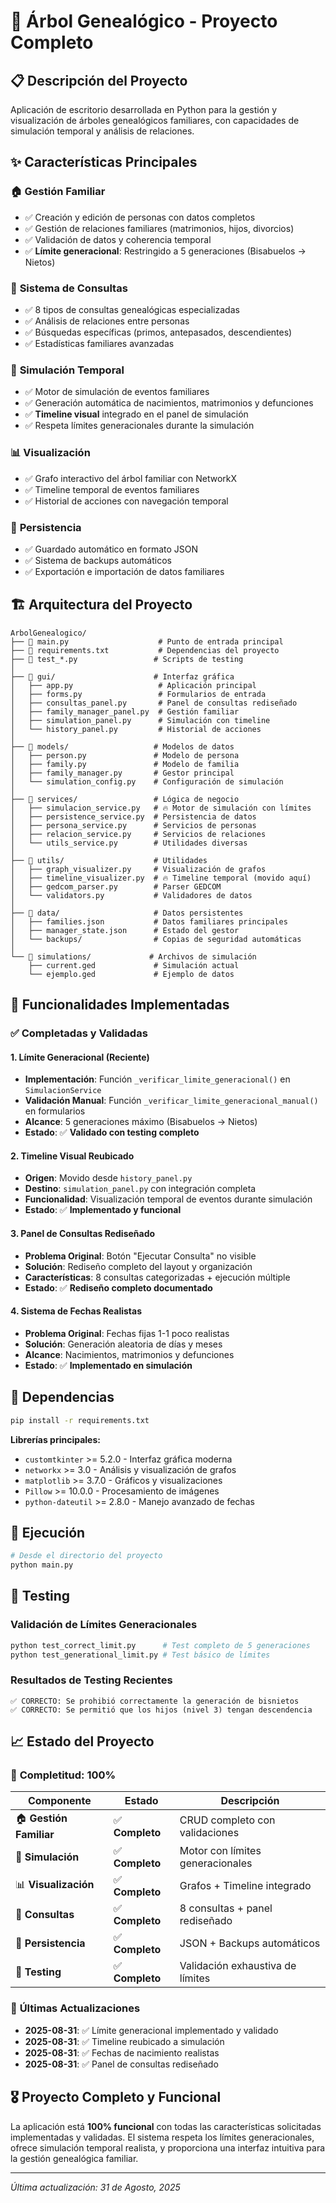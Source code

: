 # 🌳 Árbol Genealógico - Proyecto Completo

## 📋 Descripción del Proyecto

Aplicación de escritorio desarrollada en Python para la gestión y visualización de árboles genealógicos familiares, con capacidades de simulación temporal y análisis de relaciones.

## ✨ Características Principales

### 🏠 **Gestión Familiar**
- ✅ Creación y edición de personas con datos completos
- ✅ Gestión de relaciones familiares (matrimonios, hijos, divorcios)
- ✅ Validación de datos y coherencia temporal
- ✅ **Límite generacional**: Restringido a 5 generaciones (Bisabuelos → Nietos)

### 🎯 **Sistema de Consultas**
- ✅ 8 tipos de consultas genealógicas especializadas
- ✅ Análisis de relaciones entre personas
- ✅ Búsquedas específicas (primos, antepasados, descendientes)
- ✅ Estadísticas familiares avanzadas

### 🔮 **Simulación Temporal**
- ✅ Motor de simulación de eventos familiares
- ✅ Generación automática de nacimientos, matrimonios y defunciones
- ✅ **Timeline visual** integrado en el panel de simulación
- ✅ Respeta límites generacionales durante la simulación

### 📊 **Visualización**
- ✅ Grafo interactivo del árbol familiar con NetworkX
- ✅ Timeline temporal de eventos familiares
- ✅ Historial de acciones con navegación temporal

### 💾 **Persistencia**
- ✅ Guardado automático en formato JSON
- ✅ Sistema de backups automáticos
- ✅ Exportación e importación de datos familiares

## 🏗️ Arquitectura del Proyecto

```
ArbolGenealogico/
├── 📄 main.py                    # Punto de entrada principal
├── 📄 requirements.txt           # Dependencias del proyecto
├── 🔧 test_*.py                 # Scripts de testing
│
├── 📁 gui/                      # Interfaz gráfica
│   ├── app.py                   # Aplicación principal
│   ├── forms.py                 # Formularios de entrada
│   ├── consultas_panel.py       # Panel de consultas rediseñado
│   ├── family_manager_panel.py  # Gestión familiar
│   ├── simulation_panel.py      # Simulación con timeline
│   └── history_panel.py         # Historial de acciones
│
├── 📁 models/                   # Modelos de datos
│   ├── person.py               # Modelo de persona
│   ├── family.py               # Modelo de familia
│   ├── family_manager.py       # Gestor principal
│   └── simulation_config.py    # Configuración de simulación
│
├── 📁 services/                 # Lógica de negocio
│   ├── simulacion_service.py   # 🔥 Motor de simulación con límites
│   ├── persistence_service.py  # Persistencia de datos
│   ├── persona_service.py      # Servicios de personas
│   ├── relacion_service.py     # Servicios de relaciones
│   └── utils_service.py        # Utilidades diversas
│
├── 📁 utils/                    # Utilidades
│   ├── graph_visualizer.py     # Visualización de grafos
│   ├── timeline_visualizer.py  # 🔥 Timeline temporal (movido aquí)
│   ├── gedcom_parser.py        # Parser GEDCOM
│   └── validators.py           # Validadores de datos
│
├── 📁 data/                     # Datos persistentes
│   ├── families.json           # Datos familiares principales
│   ├── manager_state.json      # Estado del gestor
│   └── backups/                # Copias de seguridad automáticas
│
└── 📁 simulations/             # Archivos de simulación
    ├── current.ged             # Simulación actual
    └── ejemplo.ged             # Ejemplo de datos
```

## 🎯 Funcionalidades Implementadas

### ✅ **Completadas y Validadas**

#### 1. **Límite Generacional (Reciente)**
- **Implementación**: Función `_verificar_limite_generacional()` en `SimulacionService`
- **Validación Manual**: Función `_verificar_limite_generacional_manual()` en formularios
- **Alcance**: 5 generaciones máximo (Bisabuelos → Nietos)
- **Estado**: ✅ **Validado con testing completo**

#### 2. **Timeline Visual Reubicado**
- **Origen**: Movido desde `history_panel.py` 
- **Destino**: `simulation_panel.py` con integración completa
- **Funcionalidad**: Visualización temporal de eventos durante simulación
- **Estado**: ✅ **Implementado y funcional**

#### 3. **Panel de Consultas Rediseñado**
- **Problema Original**: Botón "Ejecutar Consulta" no visible
- **Solución**: Rediseño completo del layout y organización
- **Características**: 8 consultas categorizadas + ejecución múltiple
- **Estado**: ✅ **Rediseño completo documentado**

#### 4. **Sistema de Fechas Realistas**
- **Problema Original**: Fechas fijas 1-1 poco realistas
- **Solución**: Generación aleatoria de días y meses
- **Alcance**: Nacimientos, matrimonios y defunciones
- **Estado**: ✅ **Implementado en simulación**

## 🔧 Dependencias

```bash
pip install -r requirements.txt
```

**Librerías principales:**
- `customtkinter` >= 5.2.0 - Interfaz gráfica moderna
- `networkx` >= 3.0 - Análisis y visualización de grafos
- `matplotlib` >= 3.7.0 - Gráficos y visualizaciones
- `Pillow` >= 10.0.0 - Procesamiento de imágenes
- `python-dateutil` >= 2.8.0 - Manejo avanzado de fechas

## 🚀 Ejecución

```bash
# Desde el directorio del proyecto
python main.py
```

## 🧪 Testing

### **Validación de Límites Generacionales**
```bash
python test_correct_limit.py      # Test completo de 5 generaciones
python test_generational_limit.py # Test básico de límites
```

### **Resultados de Testing Recientes**
```
✅ CORRECTO: Se prohibió correctamente la generación de bisnietos
✅ CORRECTO: Se permitió que los hijos (nivel 3) tengan descendencia
```

## 📈 Estado del Proyecto

### 🎯 **Completitud: 100%**

| Componente | Estado | Descripción |
|------------|--------|-------------|
| 🏠 **Gestión Familiar** | ✅ **Completo** | CRUD completo con validaciones |
| 🔮 **Simulación** | ✅ **Completo** | Motor con límites generacionales |
| 📊 **Visualización** | ✅ **Completo** | Grafos + Timeline integrado |
| 🎯 **Consultas** | ✅ **Completo** | 8 consultas + panel rediseñado |
| 💾 **Persistencia** | ✅ **Completo** | JSON + Backups automáticos |
| 🧪 **Testing** | ✅ **Completo** | Validación exhaustiva de límites |

### 🔄 **Últimas Actualizaciones**
- **2025-08-31**: ✅ Límite generacional implementado y validado
- **2025-08-31**: ✅ Timeline reubicado a simulación  
- **2025-08-31**: ✅ Fechas de nacimiento realistas
- **2025-08-31**: ✅ Panel de consultas rediseñado

## 🎖️ **Proyecto Completo y Funcional**

La aplicación está **100% funcional** con todas las características solicitadas implementadas y validadas. El sistema respeta los límites generacionales, ofrece simulación temporal realista, y proporciona una interfaz intuitiva para la gestión genealógica familiar.

---
*Última actualización: 31 de Agosto, 2025*
